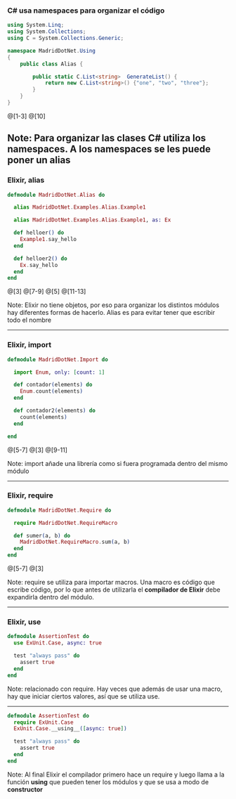 ### C# usa namespaces para organizar el código #

```csharp
using System.Linq;
using System.Collections;
using C = System.Collections.Generic;

namespace MadridDotNet.Using
{
    public class Alias {

        public static C.List<string>  GenerateList() {
            return new C.List<string>() {"one", "two", "three"};
        }
    }
}

```
@[1-3]
@[10]

Note:
Para organizar las clases C# utiliza los namespaces. A los namespaces se les puede poner un alias
---

### Elixir, alias

```elixir
defmodule MadridDotNet.Alias do

  alias MadridDotNet.Examples.Alias.Example1

  alias MadridDotNet.Examples.Alias.Example1, as: Ex

  def helloer() do
    Example1.say_hello
  end

  def helloer2() do
    Ex.say_hello
  end
end

```

@[3]
@[7-9]
@[5]
@[11-13]

Note:
Elixir no tiene objetos, por eso para organizar los distintos módulos hay diferentes formas de hacerlo.
Alias es para evitar tener que escribir todo el nombre

---

### Elixir, import

```elixir
defmodule MadridDotNet.Import do

  import Enum, only: [count: 1]

  def contador(elements) do
    Enum.count(elements)
  end

  def contador2(elements) do
    count(elements)
  end

end
```
@[5-7]
@[3]
@[9-11]

Note:
import añade una librería como si fuera programada dentro del mismo módulo

---

### Elixir, require

```elixir
defmodule MadridDotNet.Require do

  require MadridDotNet.RequireMacro

  def sumer(a, b) do
    MadridDotNet.RequireMacro.sum(a, b)
  end
end

```

@[5-7]
@[3]

Note:
require se utiliza para importar macros. Una macro es código que escribe código, por lo que antes de utilizarla
el **compilador de Elixir** debe expandirla dentro del módulo.

---
### Elixir, use

```elixir
defmodule AssertionTest do
  use ExUnit.Case, async: true

  test "always pass" do
    assert true
  end
end
```
Note:
relacionado con require. Hay veces que además de usar una macro, hay que iniciar ciertos valores, así que se utiliza use.

---

```elixir
defmodule AssertionTest do
  require ExUnit.Case
  ExUnit.Case.__using__([async: true])

  test "always pass" do
    assert true
  end
end
```

Note: 
Al final Elixir el compilador primero hace un require y luego llama a la función __using__ que pueden tener los módulos y que se 
usa a modo de **constructor**

